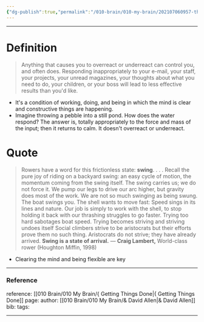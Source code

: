 ```yaml
---
{"dg-publish":true,"permalink":"/010-brain/010-my-brain/202107060957-the-ready-state-of-the-martial-artist/","created":"2021-08-01T12:32:22.000-04:00","updated":"2025-03-20T01:53:06.699-04:00"}
---
```


---

# Definition
> Anything that causes you to overreact or underreact can control you, and often does. Responding inappropriately to your e-mail, your staff, your projects, your unread magazines, your thoughts about what you need to do, your children, or your boss will lead to less effective results than you'd like.

-   It's a condition of working, doing, and being in which the mind is clear and constructive things are happening.
-   Imagine throwing a pebble into a still pond. How does the water respond? The answer is, totally appropriately to the force and mass of the input; then it returns to calm. It doesn't overreact or underreact.

# Quote

> Rowers have a word for this frictionless state: **swing**. . . . Recall the pure joy of riding on a backyard swing: an easy cycle of motion, the momentum coming from the swing itself. The swing carries us; we do not force it. We pump our legs to drive our arc higher, but gravity does most of the work. We are not so much swinging as being swung. The boat swings you. The shell wants to move fast: Speed sings in its lines and nature. Our job is simply to work with the shell, to stop holding it back with our thrashing struggles to go faster. Trying too hard sabotages boat speed. Trying becomes striving and striving undoes itself Social climbers strive to be aristocrats but their efforts prove them no such thing. Aristocrats do not strive; they have already arrived. **Swing is a state of arrival.**
— **Craig Lambert,** World-class rower (Houghton Miffin, 1998)

-   Clearing the mind and being flexible are key

---

### Reference
reference: [[010 Brain/010 My Brain/{ Getting Things Done\|{ Getting Things Done]]
page:
author: [[010 Brain/010 My Brain/& David Allen\|& David Allen]]
bib:
tags:

---

